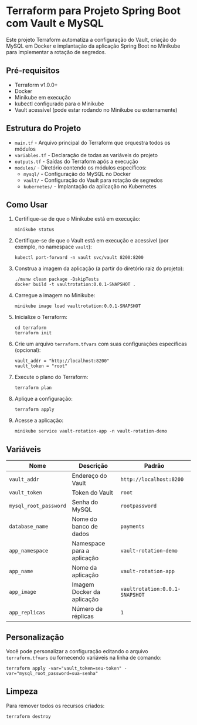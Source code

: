 # Terraform para Projeto Spring Boot com Vault e MySQL

Este projeto Terraform automatiza a configuração do Vault, criação do MySQL em Docker e implantação da aplicação Spring Boot no Minikube para implementar a rotação de segredos.

## Pré-requisitos

- Terraform v1.0.0+
- Docker
- Minikube em execução
- kubectl configurado para o Minikube
- Vault acessível (pode estar rodando no Minikube ou externamente)

## Estrutura do Projeto

- `main.tf` - Arquivo principal do Terraform que orquestra todos os módulos
- `variables.tf` - Declaração de todas as variáveis do projeto
- `outputs.tf` - Saídas do Terraform após a execução
- `modules/` - Diretório contendo os módulos específicos:
  - `mysql/` - Configuração do MySQL no Docker
  - `vault/` - Configuração do Vault para rotação de segredos
  - `kubernetes/` - Implantação da aplicação no Kubernetes

## Como Usar

1. Certifique-se de que o Minikube está em execução:
   ```
   minikube status
   ```

2. Certifique-se de que o Vault está em execução e acessível (por exemplo, no namespace `vault`):
   ```
   kubectl port-forward -n vault svc/vault 8200:8200
   ```

3. Construa a imagem da aplicação (a partir do diretório raiz do projeto):
   ```
   ./mvnw clean package -DskipTests
   docker build -t vaultrotation:0.0.1-SNAPSHOT .
   ```

4. Carregue a imagem no Minikube:
   ```
   minikube image load vaultrotation:0.0.1-SNAPSHOT
   ```

5. Inicialize o Terraform:
   ```
   cd terraform
   terraform init
   ```

6. Crie um arquivo `terraform.tfvars` com suas configurações específicas (opcional):
   ```
   vault_addr = "http://localhost:8200"
   vault_token = "root"
   ```

7. Execute o plano do Terraform:
   ```
   terraform plan
   ```

8. Aplique a configuração:
   ```
   terraform apply
   ```

9. Acesse a aplicação:
   ```
   minikube service vault-rotation-app -n vault-rotation-demo
   ```

## Variáveis

| Nome | Descrição | Padrão |
|------|-----------|--------|
| `vault_addr` | Endereço do Vault | `http://localhost:8200` |
| `vault_token` | Token do Vault | `root` |
| `mysql_root_password` | Senha do MySQL | `rootpassword` |
| `database_name` | Nome do banco de dados | `payments` |
| `app_namespace` | Namespace para a aplicação | `vault-rotation-demo` |
| `app_name` | Nome da aplicação | `vault-rotation-app` |
| `app_image` | Imagem Docker da aplicação | `vaultrotation:0.0.1-SNAPSHOT` |
| `app_replicas` | Número de réplicas | `1` |

## Personalização

Você pode personalizar a configuração editando o arquivo `terraform.tfvars` ou fornecendo variáveis na linha de comando:

```
terraform apply -var="vault_token=seu-token" -var="mysql_root_password=sua-senha"
```

## Limpeza

Para remover todos os recursos criados:

```
terraform destroy
``` 